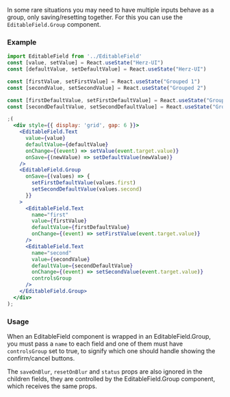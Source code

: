 In some rare situations you may need to have multiple inputs behave as a group, only saving/resetting together. For this you can use the `EditableField.Group` component.

### Example
```jsx
import EditableField from '../EditableField'
const [value, setValue] = React.useState("Herz-UI")
const [defaultValue, setDefaultValue] = React.useState("Herz-UI")

const [firstValue, setFirstValue] = React.useState("Grouped 1")
const [secondValue, setSecondValue] = React.useState("Grouped 2")

const [firstDefaultValue, setFirstDefaultValue] = React.useState("Grouped 1")
const [secondDefaultValue, setSecondDefaultValue] = React.useState("Grouped 2")

;(
  <div style={{ display: 'grid', gap: 6 }}>
    <EditableField.Text
      value={value}
      defaultValue={defaultValue}
      onChange={(event) => setValue(event.target.value)}
      onSave={(newValue) => setDefaultValue(newValue)}
    />
    <EditableField.Group
      onSave={(values) => {
        setFirstDefaultValue(values.first)
        setSecondDefaultValue(values.second)
      }}
    >
      <EditableField.Text
        name="first"
        value={firstValue}
        defaultValue={firstDefaultValue}
        onChange={(event) => setFirstValue(event.target.value)}
      />
      <EditableField.Text
        name="second"
        value={secondValue}
        defaultValue={secondDefaultValue}
        onChange={(event) => setSecondValue(event.target.value)}
        controlsGroup
      />
    </EditableField.Group>
  </div>
);
```

### Usage
When an EditableField component is wrapped in an EditableField.Group, you must pass a `name` to each field and one of them must have `controlsGroup` set to true, to signify which one should handle showing the confirm/cancel buttons.

The `saveOnBlur`, `resetOnBlur` and `status` props are also ignored in the children fields, they are controlled by the EditableField.Group component, which receives the same props.
